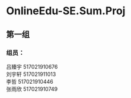 # OnlineEdu-SE.Sum.Proj
## 第一组
### 组员：
吕臻宇 517021910676  
刘宇轩 517021911013  
李哲   517021910446  
张雨欣 517021910749  
